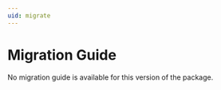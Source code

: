 ```yaml
---
uid: migrate
---
```


# Migration Guide

No migration guide is available for this version of the package.